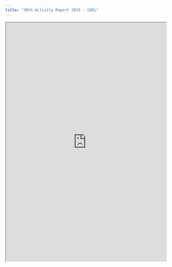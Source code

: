 ```yaml
---
title: "36th Activity Report 2015 - CNIL"
---
```



<iframe height="750" width="100%" src="https://ewelton.github.io/ktest/wiki.html#36th%20Activity%20Report%202015%20-%20CNIL"></iframe>

